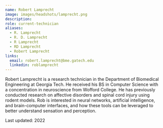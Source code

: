 ```yaml
---
name: Robert Lamprecht
image: images/headshots/lamprecht.png
description: 
role: current-technician
aliases:
  - R. Lamprecht
  - R. D. Lamprecht
  - R Lamprecht
  - RD Lamprecht
  - Robert Lamprecht
links:
  email: robert.lamprecht@bme.gatech.edu
  linkedin: roblamprecht
---
```


Robert Lamprecht is a research technician in the Department of Biomedical Engineering at Georgia Tech. He received his BS in Computer Science with a concentration in neuroscience from Wofford College. He has previously conducted research on affective disorders and spinal cord injury using rodent models. Rob is interested in neural networks, artificial intelligence, and brain-computer interfaces, and how these tools can be leveraged to better understand sensation and perception.

Last updated: 2022
